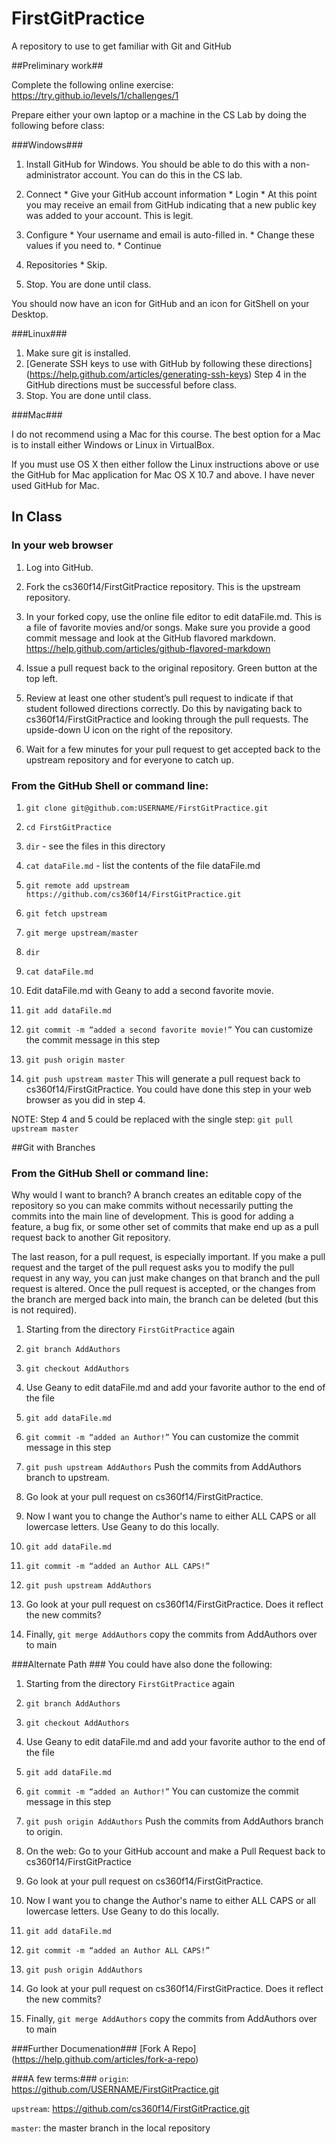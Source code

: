FirstGitPractice
================

A repository to use to get familiar with Git and GitHub


##Preliminary work##

Complete the following online exercise: https://try.github.io/levels/1/challenges/1

Prepare either your own laptop or a machine in the CS Lab by doing the following before class:

###Windows###

  
  1. Install GitHub for Windows. You should be able to do this with a non-administrator account.  You can do this in the CS lab.
  2. Connect
    * Give your GitHub account information
    * Login
    * At this point you may receive an email from GitHub indicating that a new public key was added to your account. This is legit.
  3. Configure
    * Your username and email is auto-filled in.
    * Change these values if you need to.
    * Continue
  4. Repositories
    * Skip.

  5. Stop. You are done until class.
    
  You should now have an icon for GitHub and an icon for GitShell on your Desktop.

###Linux###

  1. Make sure git is installed.
  2.  [Generate SSH keys to use with GitHub by following these directions] (https://help.github.com/articles/generating-ssh-keys) Step 4 in the GitHub directions must be successful before class.
  3. Stop. You are done until class.

###Mac###

  I do not recommend using a Mac for this course.  The best option for a Mac is to install either Windows or Linux in VirtualBox.

  If you must use OS X then either follow the Linux instructions above or use the GitHub for Mac application for Mac OS X 10.7 and above.  I have never used GitHub for Mac.


## In Class ##

### In your web browser ###
1. Log into GitHub.

2. Fork the cs360f14/FirstGitPractice repository.  This is the upstream repository.

3. In your forked copy, use the online file editor to edit dataFile.md.
This is a file of favorite movies and/or songs.  Make sure you provide a good commit message and look at the GitHub flavored markdown. https://help.github.com/articles/github-flavored-markdown

4. Issue a pull request back to the original repository.  Green button at the top left.

5. Review at least one other student’s pull request to indicate if that student followed directions correctly.   Do this by navigating back to cs360f14/FirstGitPractice and looking through the pull requests.  The upside-down U icon on the right of the repository.

6. Wait for a few minutes for your pull request to get accepted back to the upstream repository and for everyone to catch up.

### From the GitHub Shell or command line: ###

1. `git clone git@github.com:USERNAME/FirstGitPractice.git`

2. `cd FirstGitPractice`
  2. `dir` - see the files in this directory
  2. `cat dataFile.md` -  list the contents of the file dataFile.md
 

3. `git remote add upstream https://github.com/cs360f14/FirstGitPractice.git`

4. `git fetch upstream`

5. `git merge upstream/master`
  5. `dir`
  5. `cat dataFile.md`

6. Edit dataFile.md with Geany to add a second favorite movie.

7. `git add dataFile.md`

8. `git commit -m “added a second favorite movie!”`
You can customize the commit message in this step

9. `git push origin master`

10. `git push upstream master`
This will generate a pull request back to cs360f14/FirstGitPractice.  You could have done this step in your web browser as you did in step 4.

NOTE: Step 4 and 5 could be replaced with the single step:
`git pull upstream master`


##Git with Branches

### From the GitHub Shell or command line: ###
Why would I want to branch?  A branch creates an editable copy of the repository so you can make commits without necessarily putting the commits into the main line of development.  This is good for adding a feature, a bug fix, or some other set of commits that make end up as a pull request back to another Git repository.  

The last reason, for a pull request, is especially important.  If you make a pull request and the target of the pull request asks you to modify the pull request in any way, you can just make changes on that branch and the pull request is altered.  Once the pull request is accepted, or the changes from the branch are merged back into main, the branch can be deleted (but this is not required).

1. Starting from the directory `FirstGitPractice` again

2. `git branch AddAuthors`

3. `git checkout AddAuthors`

4. Use Geany to edit dataFile.md and add your favorite author to the end of the file

5. `git add dataFile.md`

8. `git commit -m “added an Author!”`
You can customize the commit message in this step

9. `git push upstream AddAuthors` Push the commits from AddAuthors branch to upstream.  

10. Go look at your pull request on cs360f14/FirstGitPractice.

11. Now I want you to change the Author's name to either ALL CAPS or all lowercase letters.  Use Geany to do this locally.

12. `git add dataFile.md`

13. `git commit -m “added an Author ALL CAPS!”`

14. `git push upstream AddAuthors` 

15. Go look at your pull request on cs360f14/FirstGitPractice.  Does it reflect the new commits?

16. Finally, `git merge AddAuthors` copy the commits from AddAuthors over to main

###Alternate Path ###
You could have also done the following:
1. Starting from the directory `FirstGitPractice` again

2. `git branch AddAuthors`

3. `git checkout AddAuthors`

4. Use Geany to edit dataFile.md and add your favorite author to the end of the file

5. `git add dataFile.md`

8. `git commit -m “added an Author!”`
You can customize the commit message in this step

9. `git push origin AddAuthors` Push the commits from AddAuthors branch to origin.  

10. On the web: Go to your GitHub account and make a Pull Request back to cs360f14/FirstGitPractice

10. Go look at your pull request on cs360f14/FirstGitPractice.

11. Now I want you to change the Author's name to either ALL CAPS or all lowercase letters.  Use Geany to do this locally.

12. `git add dataFile.md`

13. `git commit -m “added an Author ALL CAPS!”`

14. `git push origin AddAuthors` 

15. Go look at your pull request on cs360f14/FirstGitPractice.  Does it reflect the new commits?

16. Finally, `git merge AddAuthors` copy the commits from AddAuthors over to main

###Further Documenation###
[Fork A Repo] (https://help.github.com/articles/fork-a-repo)

###A few terms:###
`origin`: https://github.com/USERNAME/FirstGitPractice.git

`upstream`: https://github.com/cs360f14/FirstGitPractice.git

`master`: the master branch in the local repository

